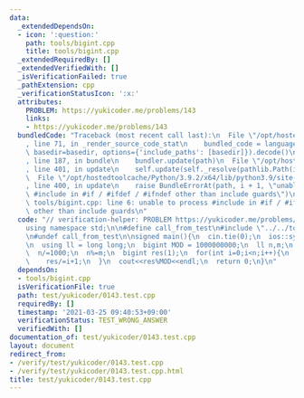 ```yaml
---
data:
  _extendedDependsOn:
  - icon: ':question:'
    path: tools/bigint.cpp
    title: tools/bigint.cpp
  _extendedRequiredBy: []
  _extendedVerifiedWith: []
  _isVerificationFailed: true
  _pathExtension: cpp
  _verificationStatusIcon: ':x:'
  attributes:
    PROBLEM: https://yukicoder.me/problems/143
    links:
    - https://yukicoder.me/problems/143
  bundledCode: "Traceback (most recent call last):\n  File \"/opt/hostedtoolcache/Python/3.9.2/x64/lib/python3.9/site-packages/onlinejudge_verify/documentation/build.py\"\
    , line 71, in _render_source_code_stat\n    bundled_code = language.bundle(stat.path,\
    \ basedir=basedir, options={'include_paths': [basedir]}).decode()\n  File \"/opt/hostedtoolcache/Python/3.9.2/x64/lib/python3.9/site-packages/onlinejudge_verify/languages/cplusplus.py\"\
    , line 187, in bundle\n    bundler.update(path)\n  File \"/opt/hostedtoolcache/Python/3.9.2/x64/lib/python3.9/site-packages/onlinejudge_verify/languages/cplusplus_bundle.py\"\
    , line 401, in update\n    self.update(self._resolve(pathlib.Path(included), included_from=path))\n\
    \  File \"/opt/hostedtoolcache/Python/3.9.2/x64/lib/python3.9/site-packages/onlinejudge_verify/languages/cplusplus_bundle.py\"\
    , line 400, in update\n    raise BundleErrorAt(path, i + 1, \"unable to process\
    \ #include in #if / #ifdef / #ifndef other than include guards\")\nonlinejudge_verify.languages.cplusplus_bundle.BundleErrorAt:\
    \ tools/bigint.cpp: line 6: unable to process #include in #if / #ifdef / #ifndef\
    \ other than include guards\n"
  code: "// verification-helper: PROBLEM https://yukicoder.me/problems/143\n\n#include<bits/stdc++.h>\n\
    using namespace std;\n\n#define call_from_test\n#include \"../../tools/bigint.cpp\"\
    \n#undef call_from_test\n\nsigned main(){\n  cin.tie(0);\n  ios::sync_with_stdio(0);\n\
    \n  using ll = long long;\n  bigint MOD = 1000000000;\n  ll n,m;\n  cin>>n>>m;\n\
    \  n/=1000;\n  n%=m;\n  bigint res(1);\n  for(int i=0;i<n;i++){\n    res*=m-i;\n\
    \    res/=i+1;\n  }\n  cout<<res%MOD<<endl;\n  return 0;\n}\n"
  dependsOn:
  - tools/bigint.cpp
  isVerificationFile: true
  path: test/yukicoder/0143.test.cpp
  requiredBy: []
  timestamp: '2021-03-25 09:40:53+09:00'
  verificationStatus: TEST_WRONG_ANSWER
  verifiedWith: []
documentation_of: test/yukicoder/0143.test.cpp
layout: document
redirect_from:
- /verify/test/yukicoder/0143.test.cpp
- /verify/test/yukicoder/0143.test.cpp.html
title: test/yukicoder/0143.test.cpp
---
```

